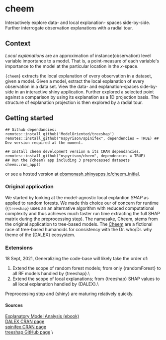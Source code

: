 # cheem

Interactively explore data- and local explanation- spaces side-by-side. Further interrogate observation explanations with a radial tour.

## Context

_Local explanations_ are an approximation of instance(observation) level variable importance to a model. That is, a point-measure of each variable's importance to the model at the particular location in the $x$-space.

`{cheem}` extracts the local explanation of every observation in a dataset, given a model. Given a model, extract the local explanation of every observation in a data set. View the data- and explanation-spaces side-by-side in an interactive shiny application. Further explored a selected point against a comparison by using its explanation as a 1D projection basis. The structure of explanation projection is then explored by a radial tour.

## Getting started

```
## Github dependancies:
remotes::install_github('ModelOriented/treeshap')
remotes::install_github("nspyrison/spinifex", dependencies = TRUE) ## Dev version required at the moment.

## Install cheem development version & its CRAN dependancies.
remotes::install_github("nspyrison/cheem", dependencies = TRUE)
## Run the {cheem} app including 3 preprocessed datasets
cheem::run_app()
```

or see a hosted version at [ebsmonash.shinyapps.io/cheem_initial](https://ebsmonash.shinyapps.io/cheem_initial/).

### Original application

We started by looking at the model-agnostic local explantion _SHAP_ as applied to random forests. We made this choice our of concern for runtime (`{treeshap}` uses an an alternative algorithm with reduced computational complexity and thus achieves much faster run time extracting the full SHAP matrix during the preprocessing step). The namesake, Cheem, stems from the original application to tree-based models. The [Cheem](https://tardis.fandom.com/wiki/Tree_of_Cheem) are a fictional race of tree-based humanoids for consistency with the Dr. who/Dr. why theme of the {DALEX} ecosystem.

### Extensions

18 Sept, 2021, Generalizing the code-base will likely take the order of:

1. Extend the scope of random forest models; from only {randomForest} to all RF models handled by {treeshap}.\
2. Extend the scope of local explanations; from {treeshap} SHAP values to all local explanation handled by {DALEX}.\

Preprocessing step and {shiny} are maturing relatively quickly.

#### Sources

[Explanatory Model Analysis (ebook)](https://ema.drwhy.ai/shapley.html#SHAPRcode) \
[DALEX CRAN page](https://CRAN.R-project.org/package=DALEX) \
[spinifex CRAN page](https://cran.r-project.org/package=spinifex) \
[treeshap GitHub page](https://github.com/ModelOriented/treeshap) \
